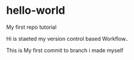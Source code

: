 # hello-world
My first repo tutorial

Hi is staeted my version control based Workflow..


This is My first commit to branch i made myself

